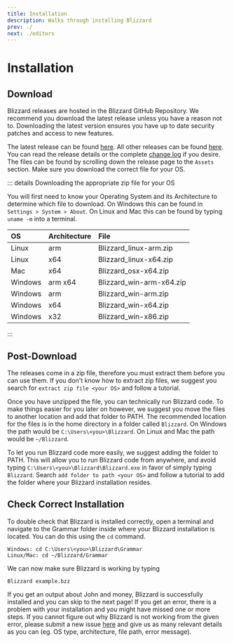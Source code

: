 ```yaml
---
title: Installation
description: Walks through installing Blizzard
prev: ./
next: ./editors
---
```


# Installation

## Download

Blizzard releases are hosted in the Blizzard GitHub Repository. We recommend you download the latest release unless you have a reason not to. Downloading the latest version ensures you have up to date security patches and access to new features.

The latest release can be found [here](https://github.com/BlizzardLang/Blizzard/releases/latest). All other releases can be found [here](https://github.com/BlizzardLang/Blizzard/releases). You can read the release details or the complete [change log](https://github.com/BlizzardLang/Blizzard/blob/master/CHANGELOG.md) if you desire. The files can be found by scrolling down the release page to the `Assets` section. Make sure you download the correct file for your OS.

::: details Downloading the appropriate zip file for your OS

You will first need to know your Operating System and its Architecture to determine which file to download. On Windows this can be found in `Settings > System > About`. On Linux and Mac this can be found by typing `uname -m` into a terminal.

| OS        | Architecture  | File                      |
| :-------- | :------------ | :------------------------ |
| Linux     | arm           | Blizzard_linux-arm.zip    |
| Linux     | x64           | Blizzard_linux-x64.zip    |
| Mac       | x64           | Blizzard_osx-x64.zip      |
| Windows   | arm x64       | Blizzard_win-arm-x64.zip  |
| Windows   | arm           | Blizzard_win-arm.zip      |
| Windows   | x64           | Blizzard_win-x64.zip      |
| Windows   | x32           | Blizzard_win-x86.zip      |

:::

## Post-Download

The releases come in a zip file, therefore you must extract them before you can use them. If you don't know how to extract zip files, we suggest you search for `extract zip file <your OS>` and follow a tutorial.

Once you have unzipped the file, you can technically run Blizzard code. To make things easier for you later on however, we suggest you move the files to another location and add that folder to PATH. The recommended location for the files is in the home directory in a folder called `Blizzard`. On Windows the path would be `C:\Users\<you>\Blizzard`. On Linux and Mac the path would be `~/Blizzard`.

To let you run Blizzard code more easily, we suggest adding the folder to PATH. This will allow you to run Blizzard code from anywhere, and avoid typing `C:\Users\<you>\Blizzard\Blizzard.exe` in favor of simply typing `Blizzard`. Search `add folder to path <your OS>` and follow a tutorial to add the folder where your Blizzard installation resides.

## Check Correct Installation

To double check that Blizzard is installed correctly, open a terminal and navigate to the Grammar folder inside where your Blizzard installation is located. You can do this using the `cd` command.

```bat:no-line-numbers
Windows: cd C:\Users\<you>\Blizzard\Grammar
Linux/Mac: cd ~/Blizzard/Grammar
```

We can now make sure Blizzard is working by typing
```bat:no-line-numbers
Blizzard example.bzz
```

If you get an output about John and money, Blizzard is successfully installed and you can skip to the next page! If you get an error, there is a problem with your installation and you might have missed one or more steps. If you cannot figure out why Blizzard is not working from the given error, please submit a new issue [here](https://github.com/BlizzardLang/Blizzard/issues/new?labels=help%20wanted&title=Problem%20Installing%20Blizzard) and give us as many relevant details as you can (eg. OS type, architecture, file path, error message).

